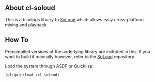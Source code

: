 ## About cl-soloud
This is a bindings library to [SoLoud](http://sol.gfxile.net/soloud/) which allows easy cross-platform mixing and playback.

## How To
Precompiled versions of the underlying library are included in this. If you want to build it manually however, refer to the [SoLoud](https://github.com/Shirakumo/soloud) repository.

Load the system through ASDF or Quicklisp:

    (ql:quickload :cl-soloud)

